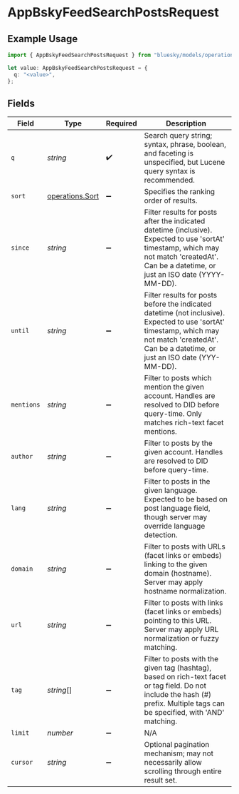 # AppBskyFeedSearchPostsRequest

## Example Usage

```typescript
import { AppBskyFeedSearchPostsRequest } from "bluesky/models/operations";

let value: AppBskyFeedSearchPostsRequest = {
  q: "<value>",
};
```

## Fields

| Field                                                                                                                                                                                            | Type                                                                                                                                                                                             | Required                                                                                                                                                                                         | Description                                                                                                                                                                                      |
| ------------------------------------------------------------------------------------------------------------------------------------------------------------------------------------------------ | ------------------------------------------------------------------------------------------------------------------------------------------------------------------------------------------------ | ------------------------------------------------------------------------------------------------------------------------------------------------------------------------------------------------ | ------------------------------------------------------------------------------------------------------------------------------------------------------------------------------------------------ |
| `q`                                                                                                                                                                                              | *string*                                                                                                                                                                                         | :heavy_check_mark:                                                                                                                                                                               | Search query string; syntax, phrase, boolean, and faceting is unspecified, but Lucene query syntax is recommended.                                                                               |
| `sort`                                                                                                                                                                                           | [operations.Sort](../../models/operations/sort.md)                                                                                                                                               | :heavy_minus_sign:                                                                                                                                                                               | Specifies the ranking order of results.                                                                                                                                                          |
| `since`                                                                                                                                                                                          | *string*                                                                                                                                                                                         | :heavy_minus_sign:                                                                                                                                                                               | Filter results for posts after the indicated datetime (inclusive). Expected to use 'sortAt' timestamp, which may not match 'createdAt'. Can be a datetime, or just an ISO date (YYYY-MM-DD).     |
| `until`                                                                                                                                                                                          | *string*                                                                                                                                                                                         | :heavy_minus_sign:                                                                                                                                                                               | Filter results for posts before the indicated datetime (not inclusive). Expected to use 'sortAt' timestamp, which may not match 'createdAt'. Can be a datetime, or just an ISO date (YYY-MM-DD). |
| `mentions`                                                                                                                                                                                       | *string*                                                                                                                                                                                         | :heavy_minus_sign:                                                                                                                                                                               | Filter to posts which mention the given account. Handles are resolved to DID before query-time. Only matches rich-text facet mentions.                                                           |
| `author`                                                                                                                                                                                         | *string*                                                                                                                                                                                         | :heavy_minus_sign:                                                                                                                                                                               | Filter to posts by the given account. Handles are resolved to DID before query-time.                                                                                                             |
| `lang`                                                                                                                                                                                           | *string*                                                                                                                                                                                         | :heavy_minus_sign:                                                                                                                                                                               | Filter to posts in the given language. Expected to be based on post language field, though server may override language detection.                                                               |
| `domain`                                                                                                                                                                                         | *string*                                                                                                                                                                                         | :heavy_minus_sign:                                                                                                                                                                               | Filter to posts with URLs (facet links or embeds) linking to the given domain (hostname). Server may apply hostname normalization.                                                               |
| `url`                                                                                                                                                                                            | *string*                                                                                                                                                                                         | :heavy_minus_sign:                                                                                                                                                                               | Filter to posts with links (facet links or embeds) pointing to this URL. Server may apply URL normalization or fuzzy matching.                                                                   |
| `tag`                                                                                                                                                                                            | *string*[]                                                                                                                                                                                       | :heavy_minus_sign:                                                                                                                                                                               | Filter to posts with the given tag (hashtag), based on rich-text facet or tag field. Do not include the hash (#) prefix. Multiple tags can be specified, with 'AND' matching.                    |
| `limit`                                                                                                                                                                                          | *number*                                                                                                                                                                                         | :heavy_minus_sign:                                                                                                                                                                               | N/A                                                                                                                                                                                              |
| `cursor`                                                                                                                                                                                         | *string*                                                                                                                                                                                         | :heavy_minus_sign:                                                                                                                                                                               | Optional pagination mechanism; may not necessarily allow scrolling through entire result set.                                                                                                    |